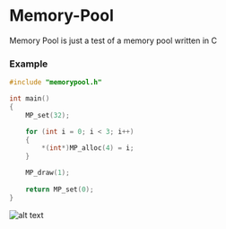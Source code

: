 # Memory-Pool
Memory Pool is just a test of a memory pool written in C

### Example
```C
#include "memorypool.h"

int main()
{
	MP_set(32);

	for (int i = 0; i < 3; i++)
	{
		*(int*)MP_alloc(4) = i;
	}

	MP_draw(1);
	
	return MP_set(0);
}
```

![alt text](https://cloud.githubusercontent.com/assets/3034904/10660605/6e43f690-78a8-11e5-9ad6-a17c37b55c81.png)